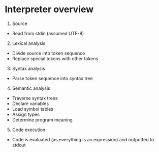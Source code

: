 # Interpreter overview

1. Source
  - Read from stdin (assumed UTF-8)

2. Lexical analysis
  - Divide source into token sequence
  - Replace special tokens with other tokens

3. Syntax analysis
  - Parse token sequence into syntax tree

4. Semantic analysis
  - Traverse syntax trees
  - Declare variables
  - Load symbol tables
  - Assign types
  - Determine program meaning

5. Code execution
  - Code is evaluated (as everything is an expression) and outputted to stdout

